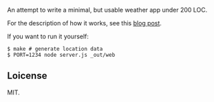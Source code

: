 An attempt to write a minimal, but usable weather app under 200 LOC.

For the description of how it works, see this
[blog post](https://sigwait.org/~alex/blog/2023/07/30/a-minimalistic-weather-app.html).

If you want to run it yourself:

~~~
$ make # generate location data
$ PORT=1234 node server.js _out/web
~~~

## Loicense

MIT.
